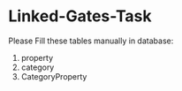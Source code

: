 # Linked-Gates-Task
Please Fill these tables manually in database:

1. property
2. category
3. CategoryProperty
